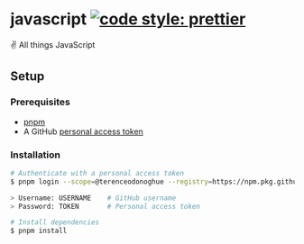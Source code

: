 # javascript [![code style: prettier](https://img.shields.io/badge/code_style-prettier-ff69b4.svg)](https://github.com/prettier/prettier)

✌️ All things JavaScript

## Setup

### Prerequisites

- [pnpm](https://pnpm.io/installation)
- A GitHub [personal access token](https://docs.github.com/en/github/authenticating-to-github/keeping-your-account-and-data-secure/creating-a-personal-access-token)

### Installation

```bash
# Authenticate with a personal access token
$ pnpm login --scope=@terenceodonoghue --registry=https://npm.pkg.github.com

> Username: USERNAME    # GitHub username
> Password: TOKEN       # Personal access token

# Install dependencies
$ pnpm install
```
